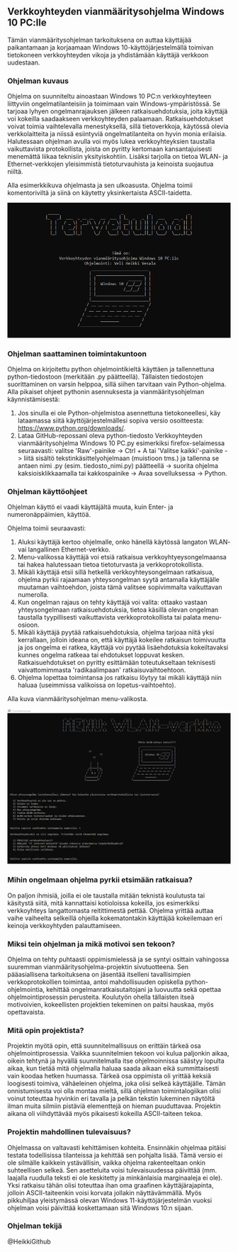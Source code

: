 ## Verkkoyhteyden vianmääritysohjelma Windows 10 PC:lle


Tämän vianmääritysohjelman tarkoituksena on auttaa käyttäjää paikantamaan ja korjaamaan Windows 10-käyttöjärjestelmällä toimivan tietokoneen verkkoyhteyden vikoja ja yhdistämään käyttäjä verkkoon uudestaan.


### Ohjelman kuvaus

Ohjelma on suunniteltu ainoastaan Windows 10 PC:n verkkoyhteyteen liittyviin ongelmatilanteisiin ja toimimaan vain Windows-ympäristössä. Se tarjoaa lyhyen ongelmanrajauksen jälkeen ratkaisuehdotuksia, joita käyttäjä voi kokeilla saadaakseen verkkoyhteyden palaamaan. Ratkaisuehdotukset voivat toimia vaihtelevalla menestyksellä, sillä tietoverkkoja, käytössä olevia verkkolaitteita ja niissä esiintyviä ongelmatilanteita on hyvin monia erilaisia. Halutessaan ohjelman avulla voi myös lukea verkkoyhteyksien taustalla vaikuttavista protokollista, joista on pyritty kertomaan kansantajuisesti menemättä liikaa teknisiin yksityiskohtiin. Lisäksi tarjolla on tietoa WLAN- ja Ethernet-verkkojen yleisimmistä tietoturvauhista ja keinoista suojautua niiltä.

Alla esimerkkikuva ohjelmasta ja sen ulkoasusta. Ohjelma toimii komentoriviltä ja siinä on käytetty yksinkertaista ASCII-taidetta. 

![Ohjelman aloituskuva](https://github.com/HeikkiGithub/Troubleshooting-Win10-network/blob/main/kuvat/ohjelma_tervetuloa.png)


### Ohjelman saattaminen toimintakuntoon

Ohjelma on kirjoitettu python ohjelmointikieltä käyttäen ja tallennettuna python-tiedostoon (merkitään .py päätteellä). Tällaisten tiedostojen suorittaminen on varsin helppoa, sillä siihen tarvitaan vain Python-ohjelma. Alla pikaiset ohjeet pythonin asennuksesta ja vianmääritysohjelman käynnistämisestä:

1. Jos sinulla ei ole Python-ohjelmistoa asennettuna tietokoneellesi, käy lataamassa siitä käyttöjärjestelmällesi sopiva versio osoitteesta: https://www.python.org/downloads/.
2. Lataa GitHub-repossani oleva python-tiedosto Verkkoyhteyden vianmääritysohjelma Windows 10 PC.py esimerkiksi firefox-selaimessa seuraavasti: valitse 'Raw'-painike -> Ctrl + A tai 'Valitse kaikki'-painike -> liitä sisältö tekstinkäsittelyohjelmaan (muistioon tms.) ja tallenna se antaen nimi .py (esim. tiedosto_nimi.py) päätteellä -> suorita ohjelma kaksioisklikkaamalla tai kakkospainike -> Avaa sovelluksessa -> Python.


### Ohjelman käyttöohjeet

Ohjelman käyttö ei vaadi käyttäjältä muuta, kuin Enter- ja numeronäppäimien, käyttöä.

Ohjelma toimii seuraavasti: 
  1. Aluksi käyttäjä kertoo ohjelmalle, onko hänellä käytössä langaton WLAN- vai langallinen Ethernet-verkko.
  2. Menu-valikossa käyttäjä voi etsiä ratkaisua verkkoyhtyeysongelmaansa tai hakea halutessaan tietoa tietoturvasta ja verkkoprotokollista.
  3. Mikäli käyttäjä etsii sillä hetkellä verkkoyhteysongelmaan ratkaisua, ohjelma pyrkii rajaamaan yhteysongelman syytä antamalla käyttäjälle muutaman vaihtoehdon, joista tämä valitsee sopivimmalta vaikuttavan numerolla.
  4. Kun ongelman rajaus on tehty käyttäjä voi valita: ottaako vastaan yhteysongelmaan ratkaisuehdotuksia, tietoa käsillä olevan ongelman taustalla tyypillisesti vaikuttavista verkkoprotokollista tai palata menu-osioon.
  5. Mikäli käyttäjä pyytää ratkaisuehdotuksia, ohjelma tarjoaa niitä yksi kerrallaan, jolloin ideana on, että käyttäjä kokeilee ratkaisun toimivuutta ja jos ongelma ei ratkea, käyttäjä voi pyytää lisäehdotuksia kokeiltavaksi kunnes ongelma ratkeaa tai ehdotukset loppuvat kesken. Ratkaisuehdotukset on pyritty esittämään toteutukseltaan teknisesti vaivattomimmasta 'radikaalimpaan' ratkaisuvaihtoehtoon.
  6. Ohjelma lopettaa toimintansa jos ratkaisu löytyy tai mikäli käyttäjä niin haluaa (useimmissa valikoissa on lopetus-vaihtoehto).

Alla kuva vianmääritysohjelman menu-valikosta.

![Kuva ohjelman menu-valikosta](https://github.com/HeikkiGithub/Troubleshooting-Win10-network/blob/main/kuvat/ohjelma_menu.png)


### Mihin ongelmaan ohjelma pyrkii etsimään ratkaisua?

On paljon ihmisiä, joilla ei ole taustalla mitään teknistä koulutusta tai käsitystä siitä, mitä kannattaisi kotioloissa kokeilla, jos esimerkiksi verkkoyhteys langattomasta reitittimestä pettää. Ohjelma yrittää auttaa vaihe vaiheelta selkeillä ohjeilla kokematontakin käyttäjää kokeilemaan eri keinoja verkkoyhtyden palauttamiseen.


### Miksi tein ohjelman ja mikä motivoi sen tekoon?

Ohjelma on tehty puhtaasti oppimismielessä ja se syntyi osittain vahingossa suuremman vianmääritysohjelma-projektin sivutuotteena. Sen pääasiallisena tarkoituksena on jäsentää itselleni tavallisimpien verkkoprotokollien toimintaa, antoi mahdollisuuden opiskella python-ohjelmointia, kehittää ongelmanratkaisutaitojani ja luovuutta sekä opettaa ohjelmointiprosessin perusteita. Koulutyön ohella tällaisten itseä motivoivien, kokeellisten projektien tekeminen on paitsi hauskaa, myös opettavaista. 


### Mitä opin projektista?

Projektin myötä opin, että suunnitelmallisuus on erittäin tärkeä osa ohjelmointiprosessia. Vaikka suunnitelmien tekoon voi kulua paljonkin aikaa, oikein tehtynä ja hyvällä suunnitelmalla itse ohjelmoinnissa säästyy lopulta aikaa, kun tietää mitä ohjelmalla haluaa saada aikaan eikä summittaisesti vain koodaa hetken huumassa. Tärkeä osa oppimista oli yrittää keksiä loogisesti toimiva, vähäeleinen ohjelma, joka olisi selkeä käyttäjälle. Tämän onnistumisesta voi olla montaa mieltä, sillä ohjelman toimintalogiikan olisi voinut toteuttaa hyvinkin eri tavalla ja pelkän tekstin lukeminen näytöltä ilman muita silmiin pistäviä elementtejä on hieman puuduttavaa. Projektin aikana oli viihdyttävää myös pikaisesti kokeilla ASCII-taiteen tekoa.


### Projektin mahdollinen tulevaisuus?

Ohjelmassa on valtavasti kehittämisen kohteita. Ensinnäkin ohjelmaa pitäisi testata todellisissa tilanteissa ja kehittää sen pohjalta lisää. Tämä versio ei ole silmälle kaikkein ystävällisin, vaikka ohjelma rakenteeltaan onkin suhteellisen selkeä. Sen asetteluita voisi tulevaisuudessa päivittää (mm. laajalla ruudulla teksti ei ole keskitetty ja minkänlaisia marginaaleja ei ole). Yksi ratkaisu tähän olisi toteuttaa ihan oma graafinen käyttäjärajapinta, jolloin ASCII-taiteenkin voisi korvata jollakin näyttävämmällä. Myös pikkuhiljaa yleistymässä olevan Windows 11-käyttöjärjestelmän vuoksi ohjelman voisi päivittää koskettamaan sitä Windows 10:n sijaan. 


### Ohjelman tekijä

@HeikkiGithub
